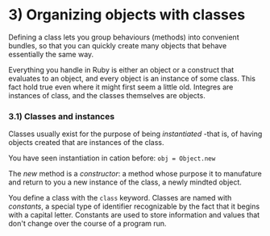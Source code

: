 # 3) Organizing objects with classes

Defining a class lets you group behaviours (methods) into convenient bundles, so that you can quickly create many objects that behave essentially the same way. 
 
Everything you handle in Ruby is either an object or a construct that evaluates to an object, and every object is an instance of some class. This fact hold true even where it might first seem a little old. Integres are instances of class, and the classes themselves are objects.

### 3.1) Classes and instances

Classes usually exist for the purpose of being *instantiated* -that is, of having objects created that are instances of the class.

You have seen instantiation in cation before: `obj = Object.new`

The *new* method is a *constructor*: a method whose purpose it to manufature and return to you a new instance of the class, a newly mindted object.

You define a class with the `class` keyword. Classes are named with *constants*, a special type of identifier recognizable by the fact that it begins with a capital letter. Constants are used to store information and values that don't change over the course of a program run.

